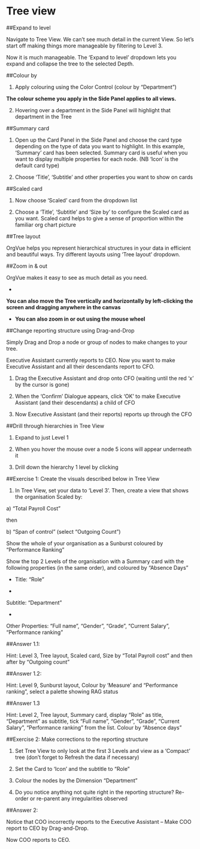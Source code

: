# Tree view

##Expand to level

Navigate to Tree View. We can’t see much detail in the current View. So let’s start off making things more manageable by filtering to Level 3.



Now it is much manageable. The ‘Expand to level’ dropdown lets you expand and collapse the tree to the selected Depth.



##Colour by

1) Apply colouring using the Color Control (colour by “Department”)

**The colour scheme you apply in the Side Panel applies to all views.**

2) Hovering over a department in the Side Panel will highlight that department in the Tree

##Summary card

1) Open up the Card Panel in the Side Panel and choose the card type depending on the type of data you want to highlight. In this example, ‘Summary’ card has been selected. Summary card is useful when you want to display multiple properties for each node. (NB ‘Icon’ is the default card type)

2) Choose ‘Title’, ‘Subtitle’ and other properties you want to show on cards

##Scaled card

1) Now choose ‘Scaled’ card from the dropdown list

2) Choose a ‘Title’, ‘Subtitle’ and ‘Size by’ to configure the Scaled card as you want. Scaled card helps to give a sense of proportion within the familiar org chart picture

##Tree layout

OrgVue helps you represent hierarchical structures in your data in efficient and beautiful ways. Try different layouts using ‘Tree layout’ dropdown.

##Zoom in & out

OrgVue makes it easy to see as much detail as you need.

* 

**You can also move the Tree vertically and horizontally by left-clicking the screen and dragging anywhere in the canvas**


* **You can also zoom in or out using the mouse wheel**

##Change reporting structure using Drag-and-Drop

Simply Drag and Drop a node or group of nodes to make changes to your tree. 

Executive Assistant currently reports to CEO. Now you want to make Executive Assistant and all their descendants report to CFO.

1) Drag the Executive Assistant and drop onto CFO (waiting until the red ‘x’ by the cursor is gone)

2) When the ‘Confirm’ Dialogue appears, click ‘OK’ to make Executive Assistant (and their descendants) a child of CFO

3) Now Executive Assistant (and their reports) reports up through the CFO

##Drill through hierarchies in Tree View
1) Expand to just Level 1

2) When you hover the mouse over a node 5 icons will appear underneath it

3) Drill down the hierarchy 1 level by clicking 


##Exercise 1: Create the visuals described below in Tree View

1) In Tree View, set your data to ‘Level 3’. Then, create a view that shows the organisation Scaled by: 
  
  a) “Total Payroll Cost”

then

  b) “Span of control” (select “Outgoing Count”)

Show the whole of your organisation as a Sunburst coloured by “Performance Ranking”

Show the top 2 Levels of the organisation with a Summary card with the following properties (in the same order), and coloured by “Absence Days”

* Title: “Role”

* 
Subtitle: “Department” 

* 
Other Properties: “Full name”, “Gender”, “Grade”, “Current Salary”, “Performance ranking”

##Answer 1.1:

Hint: Level 3, Tree layout, Scaled card, Size by “Total Payroll cost” and then after by “Outgoing count”

##Answer 1.2:


Hint: Level 9, Sunburst layout, Colour by ‘Measure’ and “Performance ranking”, select a palette showing RAG status

##Answer 1.3


Hint: Level 2, Tree layout, Summary card, display “Role” as title, “Department” as subtitle, tick “Full name”, “Gender”, “Grade”, “Current Salary”, “Performance ranking” from the list. Colour by “Absence days”


##Exercise 2: Make corrections to the reporting structure

1) Set Tree View to only look at the first 3 Levels and view as a ‘Compact’ tree (don’t forget to Refresh the data if necessary)

2) Set the Card to ‘Icon’ and the subtitle to “Role”

3) Colour the nodes by the Dimension “Department”

4) Do you notice anything not quite right in the reporting structure? Re-order or re-parent any irregularities observed

##Answer 2:

Notice that COO incorrectly reports to the Executive Assistant – Make COO report to CEO by Drag-and-Drop.

Now COO reports to CEO.








